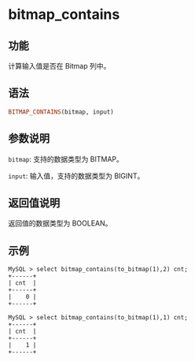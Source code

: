 # bitmap_contains

## 功能

计算输入值是否在 Bitmap 列中。

## 语法

```Haskell
BITMAP_CONTAINS(bitmap, input)
```

## 参数说明

`bitmap`: 支持的数据类型为 BITMAP。

`input`: 输入值，支持的数据类型为 BIGINT。

## 返回值说明

返回值的数据类型为 BOOLEAN。

## 示例

```Plain Text
MySQL > select bitmap_contains(to_bitmap(1),2) cnt;
+------+
| cnt  |
+------+
|    0 |
+------+

MySQL > select bitmap_contains(to_bitmap(1),1) cnt;
+------+
| cnt  |
+------+
|    1 |
+------+
```
